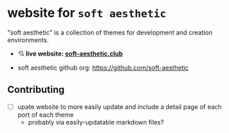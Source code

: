 # website for `soft aesthetic`

"soft aesthetic" is a collection of themes for development and creation environments.


- 💘 **live website: [soft-aesthetic.club](http://soft-aesthetic.club/)**

- soft aesthetic github org: https://github.com/soft-aesthetic

## Contributing

- [ ] upate website to more easily update and include a detail page of each port of each theme
  - probably via easily-updatable markdown files?
